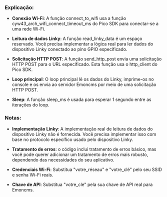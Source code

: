 ### Explicação:

- **Conexão Wi-Fi**: A função connect_to_wifi usa a função cyw43_arch_wifi_connect_timeout_ms do Pico SDK para conectar-se a uma rede Wi-Fi.

- **Leitura de dados Linky**: A função read_linky_data é um espaço reservado. Você precisa implementar a lógica real para ler dados do dispositivo Linky conectado ao pino GPIO especificado.

- **Solicitação HTTP POST**: A função send_http_post envia uma solicitação HTTP POST para o URL especificado. Esta função usa o http_client do Pico SDK.

- **Loop principal**: O loop principal lê os dados do Linky, imprime-os no console e os envia ao servidor Emoncms por meio de uma solicitação HTTP POST.

- **Sleep**: A função sleep_ms é usada para esperar 1 segundo entre as iterações do loop.

### Notas:

- **Implementação Linky**: A implementação real de leitura de dados do dispositivo Linky não é fornecida. Você precisa implementar isso com base no protocolo específico usado pelo dispositivo Linky.

- **Tratamento de erros**: o código inclui tratamento de erros básico, mas você pode querer adicionar um tratamento de erros mais robusto, dependendo das necessidades do seu aplicativo.

- **Credenciais Wi-Fi**: Substitua "votre_réseau" e "votre_clé" pelo seu SSID e senha Wi-Fi reais.

- **Chave de API**: Substitua "votre_cle" pela sua chave de API real para Emoncms.
